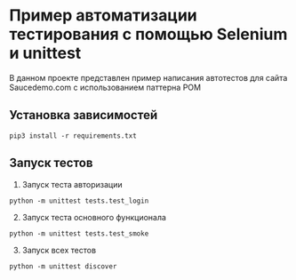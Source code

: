 # Пример автоматизации тестирования с помощью Selenium и unittest

В данном проекте представлен пример написания автотестов для сайта Saucedemo.com с использованием паттерна POM <!-- описание репозитория -->

<!--Запуск тестов-->

## Установка зависимостей

```pip3 install -r requirements.txt```

## Запуск тестов

1. Запуск теста авторизации

```python -m unittest tests.test_login```

2. Запуск теста основного функционала

```python -m unittest tests.test_smoke```

3. Запуск всех тестов
   
```python -m unittest discover```
   


